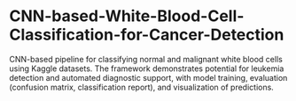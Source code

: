 # CNN-based-White-Blood-Cell-Classification-for-Cancer-Detection
CNN-based pipeline for classifying normal and malignant white blood cells using Kaggle datasets. The framework demonstrates potential for leukemia detection and automated diagnostic support, with model training, evaluation (confusion matrix, classification report), and visualization of predictions.
